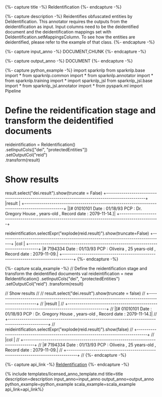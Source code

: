 {%- capture title -%}
ReIdentification
{%- endcapture -%}

{%- capture description -%}
Reidentifies obfuscated entities by DeIdentification. This annotator requires the outputs
from the deidentification as input. Input columns need to be the deidentified document and the deidentification
mappings set with DeIdentification.setMappingsColumn.
To see how the entities are deidentified, please refer to the example of that class.
{%- endcapture -%}

{%- capture input_anno -%}
DOCUMENT,CHUNK
{%- endcapture -%}

{%- capture output_anno -%}
DOCUMENT
{%- endcapture -%}

{%- capture python_example -%}
import sparknlp
from sparknlp.base import *
from sparknlp.common import *
from sparknlp.annotator import *
from sparknlp.training import *
import sparknlp_jsl
from sparknlp_jsl.base import *
from sparknlp_jsl.annotator import *
from pyspark.ml import Pipeline
# Define the reidentification stage and transform the deidentified documents
reideintification = ReIdentification() \
    .setInputCols(["dei", "protectedEntities"]) \
    .setOutputCol("reid") \
    .transform(result)

# Show results
result.select("dei.result").show(truncate = False)
+--------------------------------------------------------------------------------------------------+
|result                                                                                            |
+--------------------------------------------------------------------------------------------------+
|[# 01010101 Date : 01/18/93 PCP : Dr. Gregory House , <AGE> years-old , Record date : 2079-11-14.]|
+--------------------------------------------------------------------------------------------------+

reideintification.selectExpr("explode(reid.result)").show(truncate=False)
+-----------------------------------------------------------------------------------+
|col                                                                                |
+-----------------------------------------------------------------------------------+
|# 7194334 Date : 01/13/93 PCP : Oliveira , 25 years-old , Record date : 2079-11-09.|
+-----------------------------------------------------------------------------------+
{%- endcapture -%}

{%- capture scala_example -%}
// Define the reidentification stage and transform the deidentified documents
val reideintification = new ReIdentification()
  .setInputCols("dei", "protectedEntities")
  .setOutputCol("reid")
  .transform(result)

// Show results
//
// result.select("dei.result").show(truncate = false)
// +--------------------------------------------------------------------------------------------------+
// |result                                                                                            |
// +--------------------------------------------------------------------------------------------------+
// |[# 01010101 Date : 01/18/93 PCP : Dr. Gregory House , <AGE> years-old , Record date : 2079-11-14.]|
// +--------------------------------------------------------------------------------------------------+
// reideintification.selectExpr("explode(reid.result)").show(false)
// +-----------------------------------------------------------------------------------+
// |col                                                                                |
// +-----------------------------------------------------------------------------------+
// |# 7194334 Date : 01/13/93 PCP : Oliveira , 25 years-old , Record date : 2079-11-09.|
// +-----------------------------------------------------------------------------------+
//
{%- endcapture -%}

{%- capture api_link -%}
[ReIdentification](https://nlp.johnsnowlabs.com/licensed/api/com/johnsnowlabs/nlp/annotators/deid/ReIdentification)
{%- endcapture -%}

{% include templates/licensed_anno_template.md
title=title
description=description
input_anno=input_anno
output_anno=output_anno
python_example=python_example
scala_example=scala_example
api_link=api_link%}